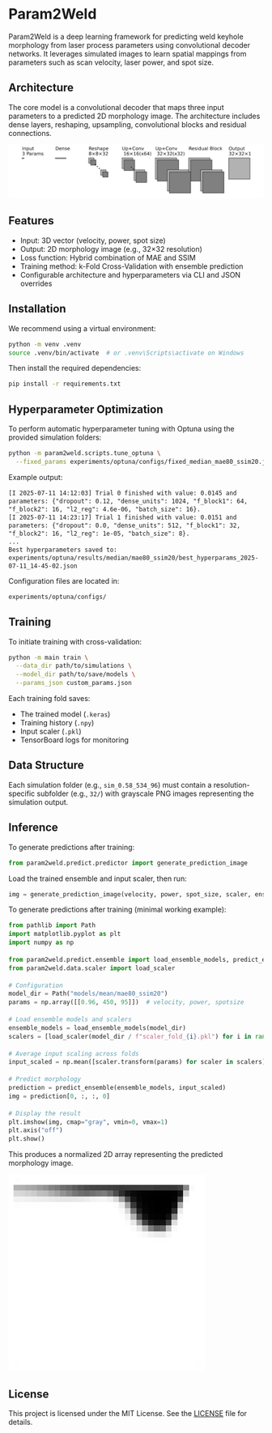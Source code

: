 # Param2Weld

Param2Weld is a deep learning framework for predicting weld keyhole morphology from laser process parameters using convolutional decoder networks. It leverages simulated images to learn spatial mappings from parameters such as scan velocity, laser power, and spot size.

## Architecture

The core model is a convolutional decoder that maps three input parameters to a predicted 2D morphology image. The architecture includes dense layers, reshaping, upsampling, convolutional blocks and residual connections.

![CNN Decoder Architecture](figures/network_architecture.png)

## Features

* Input: 3D vector (velocity, power, spot size)
* Output: 2D morphology image (e.g., 32×32 resolution)
* Loss function: Hybrid combination of MAE and SSIM
* Training method: k-Fold Cross-Validation with ensemble prediction
* Configurable architecture and hyperparameters via CLI and JSON overrides

## Installation

We recommend using a virtual environment:

```bash
python -m venv .venv
source .venv/bin/activate  # or .venv\Scripts\activate on Windows
```

Then install the required dependencies:

```bash
pip install -r requirements.txt
```

## Hyperparameter Optimization

To perform automatic hyperparameter tuning with Optuna using the provided simulation folders:

```bash
python -m param2weld.scripts.tune_optuna \
  --fixed_params experiments/optuna/configs/fixed_median_mae80_ssim20.json
```

Example output:

```text
[I 2025-07-11 14:12:03] Trial 0 finished with value: 0.0145 and parameters: {"dropout": 0.12, "dense_units": 1024, "f_block1": 64, "f_block2": 16, "l2_reg": 4.6e-06, "batch_size": 16}.
[I 2025-07-11 14:23:17] Trial 1 finished with value: 0.0151 and parameters: {"dropout": 0.0, "dense_units": 512, "f_block1": 32, "f_block2": 16, "l2_reg": 1e-05, "batch_size": 8}.
...
Best hyperparameters saved to: experiments/optuna/results/median/mae80_ssim20/best_hyperparams_2025-07-11_14-45-02.json
```

Configuration files are located in:

```bash
experiments/optuna/configs/
```

## Training

To initiate training with cross-validation:

```bash
python -m main train \
  --data_dir path/to/simulations \
  --model_dir path/to/save/models \
  --params_json custom_params.json
```

Each training fold saves:

* The trained model (`.keras`)
* Training history (`.npy`)
* Input scaler (`.pkl`)
* TensorBoard logs for monitoring

## Data Structure

Each simulation folder (e.g., `sim_0.58_534_96`) must contain a resolution-specific subfolder (e.g., `32/`) with grayscale PNG images representing the simulation output.

## Inference

To generate predictions after training:

```python
from param2weld.predict.predictor import generate_prediction_image
```

Load the trained ensemble and input scaler, then run:

```python
img = generate_prediction_image(velocity, power, spot_size, scaler, ensemble_models)
```

To generate predictions after training (minimal working example):

```python
from pathlib import Path
import matplotlib.pyplot as plt
import numpy as np

from param2weld.predict.ensemble import load_ensemble_models, predict_ensemble
from param2weld.data.scaler import load_scaler

# Configuration
model_dir = Path("models/mean/mae80_ssim20")
params = np.array([[0.96, 450, 95]])  # velocity, power, spotsize

# Load ensemble models and scalers
ensemble_models = load_ensemble_models(model_dir)
scalers = [load_scaler(model_dir / f"scaler_fold_{i}.pkl") for i in range(10)]

# Average input scaling across folds
input_scaled = np.mean([scaler.transform(params) for scaler in scalers], axis=0)

# Predict morphology
prediction = predict_ensemble(ensemble_models, input_scaled)
img = prediction[0, :, :, 0]

# Display the result
plt.imshow(img, cmap="gray", vmin=0, vmax=1)
plt.axis("off")
plt.show()
```

This produces a normalized 2D array representing the predicted morphology image.

![Prediction Example](figures/prediction_example.png)

## License

This project is licensed under the MIT License. See the [LICENSE](LICENSE) file for details.
